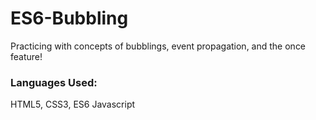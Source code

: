 # ES6-Bubbling

Practicing with concepts of bubblings, event propagation, and the once feature!

### Languages Used:
HTML5, CSS3, ES6 Javascript
